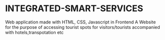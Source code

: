 # INTEGRATED-SMART-SERVICES
Web application made with HTML, CSS, Javascript in Frontend 
A Website for the purpose of accessing tourist spots for visitors/tourists 
accompanied with hotels,transpotation etc
